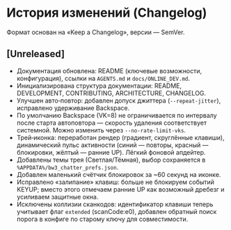 # История изменений (Changelog)

Формат основан на «Keep a Changelog», версии — SemVer.

## [Unreleased]
- Документация обновлена: README (ключевые возможности, конфигурация), ссылки на `AGENTS.md` и `docs/ONLINE_DEV.md`.
- Инициализирована структура документации: README, DEVELOPMENT, CONTRIBUTING, ARCHITECTURE, CHANGELOG.
- Улучшен авто‑повтор: добавлен допуск джиттера (`--repeat-jitter`), исправлено удерживание Backspace.
- По умолчанию Backspace (VK=8) не ограничивается по интервалу после старта автоповтора — скорость удаления соответствует системной. Можно изменить через `--no-rate-limit-vks`.
- Трей‑иконка: переработан рендер (градиент, скруглённые клавиши), динамический пульс активности (синий — повторы, красный — блокировки, жёлтый — ранние UP). Лёгкий фоновой апдейтер.
- Добавлены темы трея (Светлая/Тёмная), выбор сохраняется в `%APPDATA%/bw3_chatter_prefs.json`.
- Добавлен маленький счётчик блокировок за ~60 секунд на иконке.
- Исправлено «залипание» клавиш: больше не блокируем событий KEYUP; вместо этого отмечаем ранние UP как возможный дребезг и усиливаем защитные окна.
- Исключены коллизии сканкодов: идентификатор клавиши теперь учитывает флаг `extended` (scanCode:e0), добавлен обратный поиск порога в конфиге по старому ключу для совместимости.

